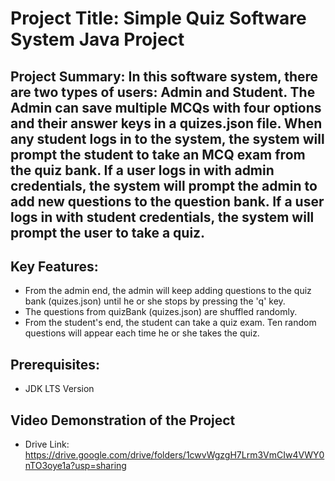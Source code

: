 # Project Title: Simple Quiz Software System Java Project

## Project Summary: In this software system, there are two types of users: Admin and Student. The Admin can save multiple MCQs with four options and their answer keys in a quizes.json file. When any student logs in to the system, the system will prompt the student to take an MCQ exam from the quiz bank. If a user logs in with admin credentials, the system will prompt the admin to add new questions to the question bank. If a user logs in with student credentials, the system will prompt the user to take a quiz. 

## Key Features:
- From the admin end, the admin will keep adding questions to the quiz bank (quizes.json) until he or she stops by pressing the 'q' key.
- The questions from quizBank (quizes.json) are shuffled randomly.
- From the student's end, the student can take a quiz exam. Ten random questions will appear each time he or she takes the quiz.


## Prerequisites:
- JDK LTS Version

## Video Demonstration of the Project
- Drive Link: https://drive.google.com/drive/folders/1cwvWgzgH7Lrm3VmCIw4VWY0nTO3oye1a?usp=sharing







